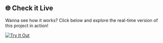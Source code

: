 ## 🌐 Check it Live  

Wanna see how it works? Click below and explore the real-time version of this project in action!

[![Try It Out](https://cdn-icons-png.flaticon.com/128/14018/14018670.png)](https://qrcodegenrator-sivakumar.netlify.app/)
